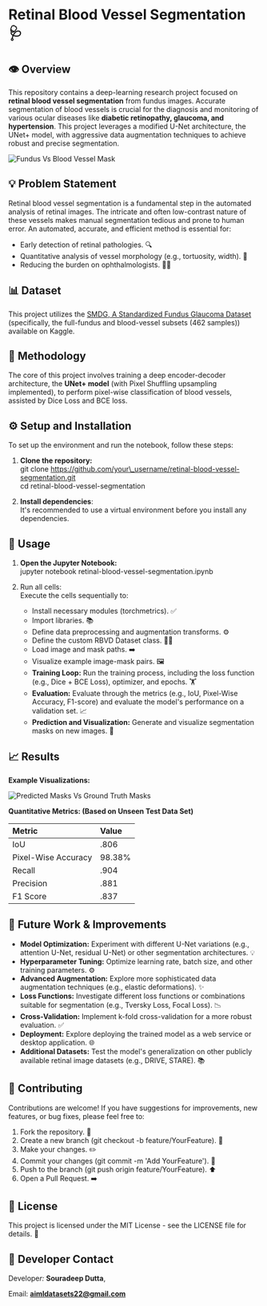 # **Retinal Blood Vessel Segmentation 🩺**

## **👁️ Overview**

This repository contains a deep-learning research project focused on **retinal blood vessel segmentation** from fundus images. Accurate segmentation of blood vessels is crucial for the diagnosis and monitoring of various ocular diseases like **diabetic retinopathy, glaucoma, and hypertension**. This project leverages a modified U-Net architecture, the UNet+ model, with aggressive data augmentation techniques to achieve robust and precise segmentation.

![Fundus Vs Blood Vessel Mask](Fundus_mask.jpg)

## **💡 Problem Statement**

Retinal blood vessel segmentation is a fundamental step in the automated analysis of retinal images. The intricate and often low-contrast nature of these vessels makes manual segmentation tedious and prone to human error. An automated, accurate, and efficient method is essential for:

* Early detection of retinal pathologies. 🔍  
* Quantitative analysis of vessel morphology (e.g., tortuosity, width). 📏  
* Reducing the burden on ophthalmologists. 👩‍⚕️

## **📊 Dataset**

This project utilizes the [SMDG, A Standardized Fundus Glaucoma Dataset](https://www.kaggle.com/datasets/deathtrooper/multichannel-glaucoma-benchmark-dataset) (specifically, the full-fundus and blood-vessel subsets (462 samples)) available on Kaggle.

## **🚀 Methodology**

The core of this project involves training a deep encoder-decoder architecture, the **UNet+ model** (with Pixel Shuffling upsampling implemented), to perform pixel-wise classification of blood vessels, assisted by Dice Loss and BCE loss.

## **⚙️ Setup and Installation**

To set up the environment and run the notebook, follow these steps:

1. **Clone the repository:**  
   git clone https://github.com/your\_username/retinal-blood-vessel-segmentation.git  
   cd retinal-blood-vessel-segmentation

2. **Install dependencies**:  
   It's recommended to use a virtual environment before you install any dependencies.

## **🏃 Usage**

1. **Open the Jupyter Notebook:**  
   jupyter notebook retinal-blood-vessel-segmentation.ipynb

2. Run all cells:  
   Execute the cells sequentially to:  
   * Install necessary modules (torchmetrics). ✅  
   * Import libraries. 📚  
   * Define data preprocessing and augmentation transforms. ⚙️  
   * Define the custom RBVD Dataset class. 🧑‍💻  
   * Load image and mask paths. ➡️  
   * Visualize example image-mask pairs. 🖼️  
   * **Training Loop:** Run the training process, including the loss function (e.g., Dice \+ BCE Loss), optimizer, and epochs. 🏋️  
   * **Evaluation:** Evaluate through the metrics (e.g., IoU, Pixel-Wise Accuracy, F1-score) and evaluate the model's performance on a validation set. 📈  
   * **Prediction and Visualization:** Generate and visualize segmentation masks on new images. 🌟

## **📈 Results**
**Example Visualizations:**

![Predicted Masks Vs Ground Truth Masks](Pred_gt_mask.jpg)

**Quantitative Metrics: (Based on Unseen Test Data Set)**

| Metric | Value |
| :---- | :---- |
| IoU | .806 |
| Pixel-Wise Accuracy | 98.38% |
| Recall | .904 |
| Precision | .881 |
| F1 Score | .837 |

## **🚀 Future Work & Improvements**

* **Model Optimization:** Experiment with different U-Net variations (e.g., attention U-Net, residual U-Net) or other segmentation architectures. 💡  
* **Hyperparameter Tuning:** Optimize learning rate, batch size, and other training parameters. ⚙️  
* **Advanced Augmentation:** Explore more sophisticated data augmentation techniques (e.g., elastic deformations). ✨  
* **Loss Functions:** Investigate different loss functions or combinations suitable for segmentation (e.g., Tversky Loss, Focal Loss). 📉  
* **Cross-Validation:** Implement k-fold cross-validation for a more robust evaluation. ✅  
* **Deployment:** Explore deploying the trained model as a web service or desktop application. 🌐  
* **Additional Datasets:** Test the model's generalization on other publicly available retinal image datasets (e.g., DRIVE, STARE). 📚

## **🤝 Contributing**

Contributions are welcome\! If you have suggestions for improvements, new features, or bug fixes, please feel free to:

1. Fork the repository. 🍴  
2. Create a new branch (git checkout \-b feature/YourFeature). 🌳  
3. Make your changes. ✏️  
4. Commit your changes (git commit \-m 'Add YourFeature'). 💾  
5. Push to the branch (git push origin feature/YourFeature). ⬆️  
6. Open a Pull Request. ➡️

## **📄 License**

This project is licensed under the MIT License \- see the LICENSE file for details. 📜

## **🙏 Developer Contact**

Develope*r:* **Souradeep Dutta**,

Email:  **aimldatasets22@gmail.com**
